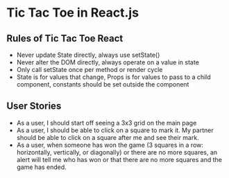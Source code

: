 # Tic Tac Toe in React.js

## Rules of Tic Tac Toe React

* Never update State directly, always use setState()
* Never alter the DOM directly, always operate on a value in state
* Only call setState once per method or render cycle
* State is for values that change, Props is for values to pass to a child component, constants should be set outside the component

## User Stories

* As a user, I should start off seeing a 3x3 grid on the main page
* As a user, I should be able to click on a square to mark it. My partner should be able to click on a square after me and see their mark.
* As a user, when someone has won the game (3 squares in a row: horizontally, vertically, or diagonally) or there are no more squares, an alert will tell me who has won or that there are no more squares and the game has ended.
